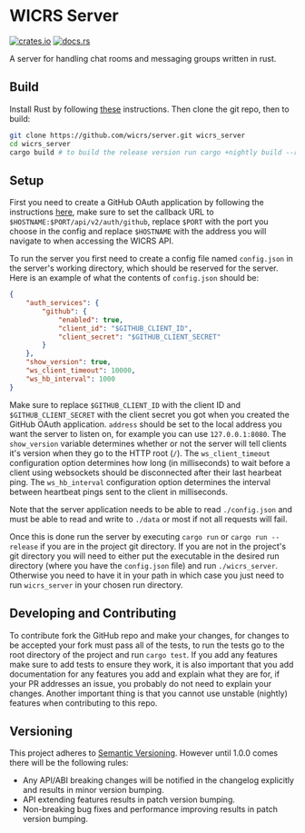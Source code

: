 # WICRS Server

[![crates.io](https://img.shields.io/crates/v/wicrs_server.svg)](https://crates.io/crates/wicrs_server)
[![docs.rs](https://docs.rs/wicrs_server/badge.svg)](https://docs.rs/wicrs_server)

A server for handling chat rooms and messaging groups written in rust.

## Build

Install Rust by following [these](https://www.rust-lang.org/tools/install) instructions.
Then clone the git repo, then to build:

```bash
git clone https://github.com/wicrs/server.git wicrs_server
cd wicrs_server
cargo build # to build the release version run cargo +nightly build --release
```

## Setup

First you need to create a GitHub OAuth application by following the instructions [here](https://docs.github.com/en/free-pro-team@latest/developers/apps/creating-an-oauth-app), make sure to set the callback URL to `$HOSTNAME:$PORT/api/v2/auth/github`, replace `$PORT` with the port you choose in the config and replace `$HOSTNAME` with the address you will navigate to when accessing the WICRS API.

To run the server you first need to create a config file named `config.json` in the server's working directory, which should be reserved for the server.
Here is an example of what the contents of `config.json` should be:

```json
{
    "auth_services": {
        "github": {
            "enabled": true,
            "client_id": "$GITHUB_CLIENT_ID",
            "client_secret": "$GITHUB_CLIENT_SECRET"
        }
    },
    "show_version": true,
    "ws_client_timeout": 10000,
    "ws_hb_interval": 1000
}
```

Make sure to replace `$GITHUB_CLIENT_ID` with the client ID and `$GITHUB_CLIENT_SECRET` with the client secret you got when you created the GitHub OAuth application.
`address` should be set to the local address you want the server to listen on, for example you can use `127.0.0.1:8080`. The `show_version` variable determines whether or not the server will tell clients it's version when they go to the HTTP root (`/`).
The `ws_client_timeout` configuration option determines how long (in milliseconds) to wait before a client using websockets should be disconnected after their last hearbeat ping.
The `ws_hb_interval` configuration option determines the interval between heartbeat pings sent to the client in milliseconds.

Note that the server application needs to be able to read `./config.json` and must be able to read and write to `./data` or most if not all requests will fail.

Once this is done run the server by executing `cargo run` or `cargo run --release` if you are in the project git directory. If you are not in the project's git directory you will need to either put the executable in the desired run directory (where you have the `config.json` file) and run `./wicrs_server`. Otherwise you need to have it in your path in which case you just need to run `wicrs_server` in your chosen run directory.

## Developing and Contributing

To contribute fork the GitHub repo and make your changes, for changes to be accepted your fork must pass all of the tests, to run the tests go to the root directory of the project and run `cargo test`. If you add any features make sure to add tests to ensure they work, it is also important that you add documentation for any features you add and explain what they are for, if your PR addresses an issue, you probably do not need to explain your changes. Another important thing is that you cannot use unstable (nightly) features when contributing to this repo.

## Versioning

This project adheres to [Semantic Versioning](http://semver.org/). However until 1.0.0 comes there
will be the following rules:

 - Any API/ABI breaking changes will be notified in the changelog explicitly and results in minor
   version bumping.
 - API extending features results in patch version bumping.
 - Non-breaking bug fixes and performance improving results in patch version bumping.
